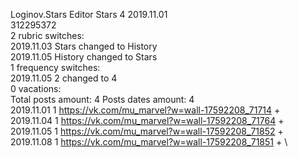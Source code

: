 Loginov.Stars	Editor Stars 4 2019.11.01\
312295372\
2 rubric switches:\
2019.11.03 Stars changed to History \
2019.11.05 History changed to Stars \
1 frequency switches:\
2019.11.05 2 changed to 4 \
0 vacations:\
Total posts amount: 4	Posts dates amount: 4\
2019.11.01 1 https://vk.com/mu_marvel?w=wall-17592208_71714 + \
2019.11.04 1 https://vk.com/mu_marvel?w=wall-17592208_71764 + \
2019.11.05 1 https://vk.com/mu_marvel?w=wall-17592208_71852 + \
2019.11.08 1 https://vk.com/mu_marvel?w=wall-17592208_71851 + \
